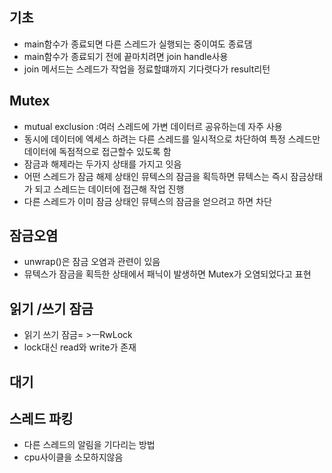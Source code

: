 ## 기초

- main함수가 종료되면 다른 스레드가 실행되는 중이여도 종료댐
- main함수가 종료되기 전에 끝마치려면 join handle사용
- join 메서드는 스레드가 작업을 정료할떄까지 기다렷다가 result리턴

## Mutex
- mutual exclusion :여러 스레드에 가변 데이터르 공유하는데 자주 사용
- 동시에 데이터에 엑세스 하려는 다른 스레드를 일시적으로 차단하여 특정 스레드만 데이터에 독점적으로 접근할수 있도록 함
- 잠금과 해제라는 두가지 상태를 가지고 잇음
- 어떤 스레드가 잠금 해제 상태인 뮤텍스의 잠금을 획득하면 뮤텍스는 즉시 잠금상태가 되고 스레드는 데이터에 접근해 작업 진행
- 다른 스레드가 이미 잠금 상태인 뮤텍스의 잠금을 얻으려고 하면 차단
## 잠금오염
- unwrap()은 잠금 오염과 관련이 있음
- 뮤텍스가 잠금을 획득한 상태에서 패닉이 발생하면 Mutex가 오염되었다고 표현
## 읽기 /쓰기 잠금
- 읽기 쓰기 잠금= >ㅡRwLock
- lock대신 read와 write가 존재
## 대기


## 스레드 파킹
- 다른 스레드의 알림을 기다리는 방법
- cpu사이클을 소모하지않음